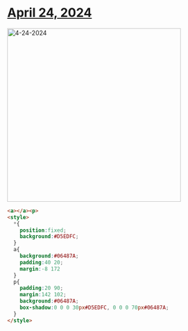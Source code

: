 # [April 24, 2024](https://cssbattle.dev/play/ciKQeVoSWoptAQvET8LL)

<img src="https://firebasestorage.googleapis.com/v0/b/cssbattleapp.appspot.com/o/user%2Fummd3POvEDfFyeFvVdOMG3OOrwE2%2Ftargets%2Ftarget_7eOtM5L@2x.png?alt=media" width="400" alt="4-24-2024" />

```html
<a></a><p>
<style>
  *{
    position:fixed;
    background:#D5EDFC;
  }
  a{
    background:#06487A;
    padding:40 20;
    margin:-8 172
  }
  p{
    padding:20 90;
    margin:142 102;
    background:#06487A;
    box-shadow:0 0 0 30px#D5EDFC, 0 0 0 70px#06487A;
  }
</style>
```
